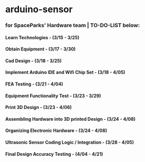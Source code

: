 # arduino-sensor
### for SpaceParks' Hardware team | TO-DO-LIST below:
#### Learn Technologies - (3/15 - 3/25)
#### Obtain Equipment - (3/17 - 3/30)
#### Cad Design - (3/18 - 3/25)
#### Implement Arduino IDE and Wifi Chip Set - (3/18 - 4/05)
#### FEA Testing - (3/21 - 4/04)
#### Equipment Functionality Test - (3/23 - 3/29)
#### Print 3D Design - (3/23 - 4/06)
#### Assembling Hardware into 3D printed Design - (3/24 - 4/08)
#### Organizing Electronic Hardware - (3/24 - 4/08)
#### Ultrasonic Sensor Coding Logic / Integration - (3/28 - 4/05)
#### Final Design Accuracy Testing - (4/04 - 4/21)
